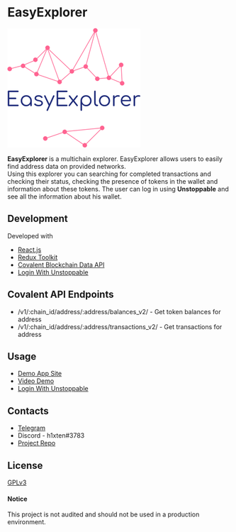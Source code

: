 # EasyExplorer

<img src='./public/EasyExplorer.png' alt='logo' >

**EasyExplorer** is a multichain explorer. EasyExplorer allows users to easily find address data on provided networks.<br/>
Using this explorer you can searching for completed transactions and checking their status, checking the presence of tokens in the wallet and information about these tokens.
The user can log in using **Unstoppable** and see all the information about his wallet.


## Development
Developed with 
- [React.js](https://reactjs.org/)
- [Redux Toolkit](https://redux-toolkit.js.org/)
- [Covalent Blockchain Data API](https://www.covalenthq.com/docs/developer/)
- [Login With Unstoppable](https://docs.unstoppabledomains.com/login-with-unstoppable/)

## Covalent API Endpoints
- /v1/:chain_id/address/:address/balances_v2/  - Get token balances for address
- /v1/:chain_id/address/:address/transactions_v2/  - Get transactions for address

## Usage
- [Demo App Site](https://easy-explorer.vercel.app/)
- [Video Demo](https://www.youtube.com/watch?v=PZqpofOkA2k)
- [Login With Unstoppable](https://youtu.be/RYQ5PAUURqg)

## Contacts
- [Telegram](https://t.me/h1xten) </br>
- Discord - h1xten#3783 </br>
- [Project Repo](https://github.com/h1xten/easy-explorer)

## License
[GPLv3](LICENSE)

#### Notice
This project is not audited and should not be used in a production environment.
